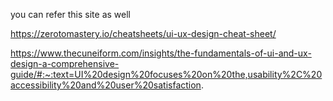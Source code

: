you can refer this site as well

https://zerotomastery.io/cheatsheets/ui-ux-design-cheat-sheet/

https://www.thecuneiform.com/insights/the-fundamentals-of-ui-and-ux-design-a-comprehensive-guide/#:~:text=UI%20design%20focuses%20on%20the,usability%2C%20accessibility%20and%20user%20satisfaction.
